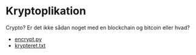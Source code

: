 # Kryptoplikation

Crypto? Er det ikke sådan noget med en blockchain og bitcoin eller hvad?

- [encrypt.py](src/encrypt.py)
- [krypteret.txt](src/krypteret.txt)
